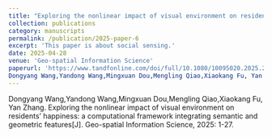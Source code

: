 ```yaml
---
title: "Exploring the nonlinear impact of visual environment on residents happiness: a computational framework integrating semantic and geometric features"
collection: publications
category: manuscripts
permalink: /publication/2025-paper-6
excerpt: 'This paper is about social sensing.'
date: 2025-04-28
venue: 'Geo-spatial Information Science'
paperurl: 'https://www.tandfonline.com/doi/full/10.1080/10095020.2025.2510412?src='
Dongyang Wang,Yandong Wang,Mingxuan Dou,Mengling Qiao,Xiaokang Fu, Yan Zhang. Exploring the nonlinear impact of visual environment on residents happiness: a computational framework integrating semantic and geometric features[J]. Geo-spatial Information Science, 2025: 1-27.
---
```


Dongyang Wang,Yandong Wang,Mingxuan Dou,Mengling Qiao,Xiaokang Fu, Yan Zhang. Exploring the nonlinear impact of visual environment on residents’ happiness: a computational framework integrating semantic and geometric features[J]. Geo-spatial Information Science, 2025: 1-27.
